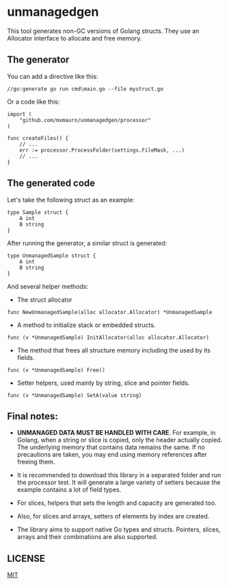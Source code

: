 # unmanagedgen

This tool generates non-GC versions of Golang structs. They use an Allocator interface to allocate and free memory.

## The generator

You can add a directive like this:

```golang
//go:generate go run cmd\main.go --file mystruct.go
``` 

Or a code like this:

```golang
import (
	"github.com/mxmauro/unmanagedgen/processor"
)

func createFiles() {
	// ...
	err := processor.ProcessFolder(settings.FileMask, ...)
    // ...
}
```

## The generated code

Let's take the following struct as an example:

```golang
type Sample struct {
	A int
	B string
}
```

After running the generator, a similar struct is generated:

```golang
type UnmanagedSample struct {
	A int
	B string
}
```

And several helper methods:

* The struct allocator
```golang
func NewUnmanagedSample(alloc allocator.Allocator) *UnmanagedSample
```

* A method to initialize stack or embedded structs.

```golang
func (v *UnmanagedSample) InitAllocator(alloc allocator.Allocator)
```

* The method that frees all structure memory including the used by its fields.

```golang
func (v *UnmanagedSample) Free()
```

* Setter helpers, used mainly by string, slice and pointer fields.

```golang
func (v *UnmanagedSample) SetA(value string)
```

## Final notes:

* **UNMANAGED DATA MUST BE HANDLED WITH CARE**. For example, in Golang, when a string or slice is copied, only the
  header actually copied. The underlying memory that contains data remains the same. If no precautions are taken,
  you may end using memory references after freeing them.

* It is recommended to download this library in a separated folder and run the processor test. It will generate a
  large variety of setters because the example contains a lot of field types.

* For slices, helpers that sets the length and capacity are generated too.

* Also, for slices and arrays, setters of elements by index are created.

* The library aims to support native Go types and structs. Pointers, slices, arrays and their combinations are also
  supported.


## LICENSE

[MIT](/LICENSE.txt)
